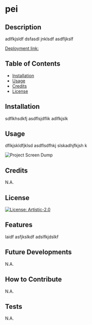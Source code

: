 # pei
 
## Description
 
adlfkjsldf
dsfasdl jnklsdf 
asdfljkslf


 
[Deployment link:](afsdkldsf/asdfldsf)
 
 
## Table of Contents
 
- [Installation](#installation)
- [Usage](#usage)
- [Credits](#credits)
- [License](#license)
 
 
## Installation
 
sdflkhsdkfj
asdflsjdflik
adlfkjslk

 
 
## Usage
 
dflkjskldfjklsd 
asdflsdfhkj 
slskadhjfkjsh k

 
![Project Screen Dump](./images/pic1.png)
 

## Credits
 
N.A.
 
 
## License
 
[![License: Artistic-2.0](https://img.shields.io/badge/License-Artistic_2.0-0298c3.svg)](https://opensource.org/licenses/Artistic-2.0)
 
 
## Features
 
laidf
asfjkslkdf
adslfkjdslkf

 
 
## Future Developments
 
N.A.
 
 
## How to Contribute
 
N.A.
 
 
## Tests
 
N.A.
 

